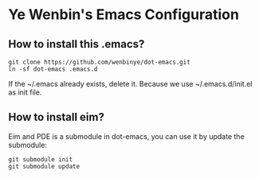 Ye Wenbin's Emacs Configuration
==========

How to install this .emacs?
------------------------

    git clone https://github.com/wenbinye/dot-emacs.git
    ln -sf dot-emacs .emacs.d

If the ~/.emacs already exists, delete it. Because we use ~/.emacs.d/init.el as init file.

How to install eim?
--------------------

Eim and PDE is a submodule in dot-emacs, you can use it by update the submodule:

    git submodule init
    git submodule update
